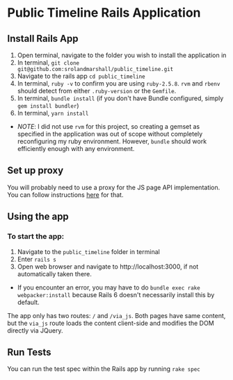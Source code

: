 # Public Timeline Rails Application

## Install Rails App

1. Open terminal, navigate to the folder you wish to install the application in
2. In terminal, `git clone git@github.com:srolandmarshall/public_timeline.git`
3. Navigate to the rails app `cd public_timeline`
4. In terminal, `ruby -v` to confirm you are using `ruby-2.5.8`. `rvm` and `rbenv` should detect from either `.ruby-version` or the `Gemfile`.
5. In terminal, `bundle install` (if you don't have Bundle configured, simply `gem install bundler`)
6. In terminal, `yarn install`

- _NOTE_: I did not use `rvm` for this project, so creating a gemset as specified in the application was out of scope without completely reconfiguring my ruby environment. However, `bundle` should work efficiently enough with any environment.

## Set up proxy

You will probably need to use a proxy for the JS page API implementation. You can follow instructions [here](http://github.com/srolandmarshall/cors-anywhere) for that.

## Using the app

### To start the app:
1. Navigate to the `public_timeline` folder in terminal
2. Enter `rails s` 
3. Open web browser and navigate to http://localhost:3000, if not automatically taken there. 

- If you encounter an error, you may have to do `bundle exec rake webpacker:install` because Rails 6 doesn't necessarily install this by default.

The app only has two routes: `/` and `/via_js`. Both pages have same content, but the `via_js` route loads the content client-side and modifies the DOM directly via JQuery.

## Run Tests
You can run the test spec within the Rails app by running `rake spec`

